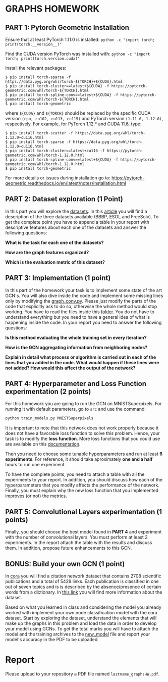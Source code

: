 # GRAPHS HOMEWORK


## PART 1: Pytorch Geometric Installation

Ensure that at least PyTorch 1.11.0 is installed:
`python -c "import torch; print(torch.__version__)"`

Find the CUDA version PyTorch was installed with:
`python -c "import torch; print(torch.version.cuda)"`


Install the relevant packages:

```$ pip install torch-scatter -f https://data.pyg.org/whl/torch-${TORCH}+${CUDA}.html
$ pip install torch-sparse -f https://data.pyg.org/whl/torch-${TORCH}+${CUDA}.html
$ pip install torch-cluster==latest+${CUDA} -f https://pytorch-geometric.com/whl/torch-${TORCH}.html
$ pip install torch-spline-conv==latest+${CUDA} -f https://pytorch-geometric.com/whl/torch-${TORCH}.html
$ pip install torch-geometric
```
where `${CUDA}` and `${TORCH}` should be replaced by the specific CUDA version `(cpu, cu102, cu113, cu115)` and PyTorch version `(1.11.0, 1.12.0)`, respectively. For example, for PyTorch 1.12.* and CUDA 11.6, type:

```
$ pip install torch-scatter -f https://data.pyg.org/whl/torch-1.12.0+cu116.html
$ pip install torch-sparse -f https://data.pyg.org/whl/torch-1.12.0+cu116.html
$ pip install torch-cluster==latest+cu116 -f https://pytorch-geometric.com/whl/torch-1.12.0.html
$ pip install torch-spline-conv==latest+${CUDA} -f https://pytorch-geometric.com/whl/torch-1.12.0.html
$ pip install torch-geometric
```

For more details or issues during installation go to: https://pytorch-geometric.readthedocs.io/en/latest/notes/installation.html


## PART 2: Dataset exploration (1 Point)

In this part you will explore the [datasets](data). In this [article](https://arxiv.org/pdf/1909.05310.pdf) you will find a description of the three datasets available (BBBP, ESOL and FreeSolv). To get the complete point you have to append a table in your report with descriptive features about each one of the datasets and answer the following questions:

**What is the task for each one of the datasets?**

**How are the graph features organized?**

**Which is the evaluation metric of this dataset?**

## PART 3: Implementation (1 point)

In this part of the homework your task is to implement some state of the art GCN's. You will also dive inside the code and implement some missing lines only by modifying the [graph_conv.py](https://github.com/juanitapuentes/Graphs-Homeworks/blob/main/src/graph_conv.py). Please just modify the parts of the code that explicitly ask to do so, otherwise the whole method would stop working. You have to read the files inside this [folder](https://github.com/juanitapuentes/Graphs-Homeworks/tree/main/src). You do not have to understand everything but you need to have a general idea of what is happening inside the code. In your report you need to answer the following questions:

**Is this method evaluating the whole training set in every iteration?**

**How is the GCN aggregating information from neighboring nodes?**

**Explain in detail what process or algorithm is carried out in each of the lines that you added in the code. What would happen if these lines were not added? How would this affect the output of the network?**

## PART 4: Hyperparameter and Loss Function experimentation (2 points)

For this homework you are going to run the GCN on MNISTSuperpixels. For running it with default parameters, go to `src` and use the command:

```python
python train_models.py MNISTSuperpixels
```
 
It is important to note that this network does not work properly because it does not have a favorable loss function to solve this problem. Hence, your task is to modify the **loss function**. More loss functions that you could use are available on this [documentation](https://pytorch.org/docs/stable/nn.functional.html).

Then you need to choose some tunable hyperparameters and run at least **6 experiments**. For reference, it should take aproximately **one and a half** hours to run one experiment.

To have the complete points, you need to attach a table with all the experiments to your report. In addition, you should discuss how each of the hyperparameters that you modify affects the performance of the network. Finally, you must explain why the new loss function that you implemented improves (or not) the metrics.

## PART 5: Convolutional Layers experimentation (1 points)

Finally, you should choose the best model found in **PART 4** and experiment with the number of convolutional layers. You must perform at least 2 experiments. In the report attach the table with the results and discuss them. In addition, propose future enhancements to this GCN.


## BONUS: Build your own GCN (1 point)

In [cora](cora_data) you will find a citation network dataset that contains 2708 scientific publications and a total of 5429 links. Each publication is classified in one out of seven topics and is is described by the absence/presence of certain words from a dictionary. In [this link](https://graphsandnetworks.com/the-cora-dataset/) you will find more information about the dataset.

Based on what you learned in class and considering the model you already worked with implement your own node classification model with the cora dataset. Start by exploring the dataset, understand the elements that will make up the graphs in this problem and load the data in order to develop your model using GCNs. To get the total marks you will have to attach the model and the training archives to the [new_model](new_model) file and report your model's accuracy in the PDF to be uploaded.

# Report
Please upload to your repository a PDF file named `lastname_graphsHW.pdf`.
